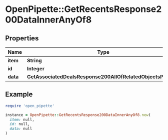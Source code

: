# OpenPipette::GetRecentsResponse200DataInnerAnyOf8

## Properties

| Name | Type | Description | Notes |
| ---- | ---- | ----------- | ----- |
| **item** | **String** |  | [optional] |
| **id** | **Integer** |  | [optional] |
| **data** | [**GetAssociatedDealsResponse200AllOfRelatedObjectsPipeline**](GetAssociatedDealsResponse200AllOfRelatedObjectsPipeline.md) |  | [optional] |

## Example

```ruby
require 'open_pipette'

instance = OpenPipette::GetRecentsResponse200DataInnerAnyOf8.new(
  item: null,
  id: null,
  data: null
)
```

